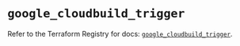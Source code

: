 # `google_cloudbuild_trigger`

Refer to the Terraform Registry for docs: [`google_cloudbuild_trigger`](https://registry.terraform.io/providers/hashicorp/google/5.26.0/docs/resources/cloudbuild_trigger).
